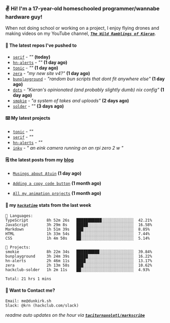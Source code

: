 ### ✌️ Hi! I'm a 17-year-old homeschooled programmer/wannabe hardware guy!

When not doing school or working on a project, I enjoy flying drones and making videos on my YouTube channel, [**_`The Wild Ramblings of Kieran`_**](https://youtube.com/@kieran.rambles).

#### 👷 The latest repos I've pushed to

- [`serif`](https://github.com/taciturnaxolotl/serif) - _""_ **(today)**
- [`hn-alerts`](https://github.com/taciturnaxolotl/hn-alerts) - _""_ **(1 day ago)**
- [`tonic`](https://github.com/taciturnaxolotl/tonic) - _""_ **(1 day ago)**
- [`zera`](https://github.com/taciturnaxolotl/zera) - _"my new site v4?"_ **(1 day ago)**
- [`bunplayground`](https://github.com/taciturnaxolotl/bunplayground) - _"random bun scripts that dont fit anywhere else"_ **(1 day ago)**
- [`dots`](https://github.com/taciturnaxolotl/dots) - _"Kieran's opinionated (and probably slightly dumb) nix config"_ **(1 day ago)**
- [`smokie`](https://github.com/taciturnaxolotl/smokie) - _"a system of takes and uploads"_ **(2 days ago)**
- [`solder`](https://github.com/hackclub/solder) - _""_ **(3 days ago)**

#### ⌨️ My latest projects

- [`tonic`](https://github.com/taciturnaxolotl/tonic) - _""_
- [`serif`](https://github.com/taciturnaxolotl/serif) - _""_
- [`hn-alerts`](https://github.com/taciturnaxolotl/hn-alerts) - _""_
- [`inky`](https://github.com/taciturnaxolotl/inky) - _" an eink camera running on an rpi zero 2 w "_

#### 🗒️ the latest posts from my [blog](https://dunkirk.sh)

- [`Musings about Atuin`](https://dunkirk.sh/blog/atuin/) **(1 day ago)**

- [`Adding a copy code button`](https://dunkirk.sh/blog/adding-a-copy-button/) **(1 month ago)**

- [`All my animation projects`](https://dunkirk.sh/blog/my-animations/) **(1 month ago)**



#### 📡 my [_`hackatime`_](https://waka.hackclub.com) stats from the last week

```text
💾 Languages:
TypeScript        8h 52m 26s   ███████████░░░░░░░░░░░░░░  42.21%
JavaScript        3h 29m 8s    █████░░░░░░░░░░░░░░░░░░░░  16.58%
Markdown          1h 51m 39s   ███░░░░░░░░░░░░░░░░░░░░░░  8.85%
HTML              1h 33m 54s   ██░░░░░░░░░░░░░░░░░░░░░░░  7.44%
CSS               1h 4m 50s    ██░░░░░░░░░░░░░░░░░░░░░░░  5.14%

💼 Projects:
smokie            8h 22m 34s   ██████████░░░░░░░░░░░░░░░  39.84%
bunplayground     3h 24m 39s   █████░░░░░░░░░░░░░░░░░░░░  16.22%
hn-alerts         2h 46m 11s   ████░░░░░░░░░░░░░░░░░░░░░  13.17%
zera              2h 13m 58s   ███░░░░░░░░░░░░░░░░░░░░░░  10.62%
hackclub-solder   1h 2m 11s    ██░░░░░░░░░░░░░░░░░░░░░░░  4.93%

Total: 21 hrs 1 mins
```

#### 📮 Want to Contact me?

```text
Email: me@dunkirk.sh
Slack: @krn (hackclub.com/slack)
```

_readme auto updates on the hour via [**`taciturnaxolotl/markscribe`**](https://github.com/taciturnaxolotl/markscribe)_
